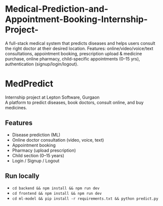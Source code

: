 # Medical-Prediction-and-Appointment-Booking-Internship-Project-
A full-stack medical system that predicts diseases and helps users consult the right doctor at their desired location. Features: online/video/voice/text consultations, appointment booking, prescription upload &amp; medicine purchase, online pharmacy, child-specific appointments (0–15 yrs), authentication (signup/login/logout).

# MedPredict

Internship project at Lepton Software, Gurgaon  
A platform to predict diseases, book doctors, consult online, and buy medicines.

## Features
- Disease prediction (ML)
- Online doctor consultation (video, voice, text)
- Appointment booking
- Pharmacy (upload prescription)
- Child section (0–15 years)
- Login / Signup / Logout

## Run locally
- `cd backend && npm install && npm run dev`
- `cd frontend && npm install && npm run dev`
- `cd ml-model && pip install -r requirements.txt && python predict.py`
